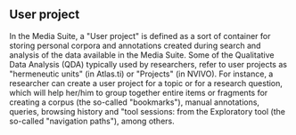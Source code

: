 ## User project

In the Media Suite, a "User project" is defined as a sort of container for storing personal corpora and annotations created during search and analysis of the data available in the Media Suite.  Some of the Qualitative Data Analysis (QDA) typically used by researchers, refer to user projects as "hermeneutic units" (in Atlas.ti) or "Projects" (in NVIVO). For instance, a researcher can create a user project for a topic or for a research question, which will help her/him to group together entire items or fragments for creating a corpus (the so-called "bookmarks"), manual annotations, queries, browsing history and "tool sessions: from the Exploratory tool (the so-called "navigation paths"), among others.